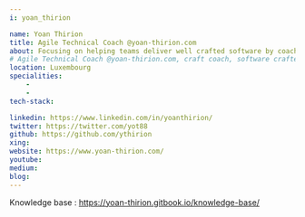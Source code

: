 ```yaml
---
i: yoan_thirion

name: Yoan Thirion
title: Agile Technical Coach @yoan-thirion.com
about: Focusing on helping teams deliver well crafted software by coaching them on the implementation of agile practices
# Agile Technical Coach @yoan-thirion.com, craft coach, software crafter, organizer of the software craft Luxembourg meetup #sharingiscaring
location: Luxembourg
specialities:
    - 
    - 
tech-stack: 

linkedin: https://www.linkedin.com/in/yoanthirion/
twitter: https://twitter.com/yot88
github: https://github.com/ythirion
xing: 
website: https://www.yoan-thirion.com/
youtube: 
medium: 
blog: 
---
```



Knowledge base : https://yoan-thirion.gitbook.io/knowledge-base/